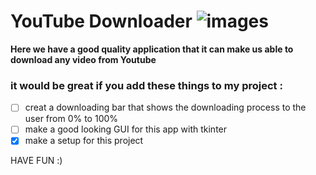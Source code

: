 # YouTube Downloader ![images](https://user-images.githubusercontent.com/77416478/119139543-620f7280-ba58-11eb-83c7-f61deb647cf8.png)




**Here we have a good quality application that it can make us able to download any video from Youtube**

### it would be great if you add these things to my project :
- [ ] creat a downloading bar that shows the downloading process to the user from 0% to 100% 
- [ ] make a good looking GUI for this app with tkinter
- [x] make a setup for this project

HAVE FUN :)
